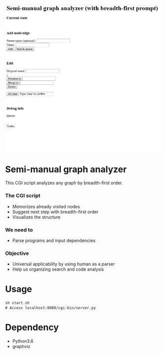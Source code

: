 <kbd><img src="document/anime.gif"></kbd>

# Semi-manual graph analyzer
This CGI script analyzes any graph by breadth-first order.

### The CGI script
* Memorizes already visited nodes
* Suggest next step with breadth-first order
* Visualizes the structure

### We need to
* Parse programs and input dependencies

### Objective
* Universal applicability by using human as a parser
* Help us organizing search and code analysis

# Usage
```
sh start.sh
# Access localhost:8000/cgi-bin/server.py
```

# Dependency
* Python3.6
* graphviz
